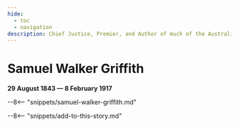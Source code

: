 ```yaml
---
hide:
  - toc
  - navigation
description: Chief Justice, Premier, and Author of much of the Australian Constitution
---
```


# Samuel Walker Griffith

**29 August 1843 — 8 February 1917**

--8<-- "snippets/samuel-walker-griffith.md"

--8<-- "snippets/add-to-this-story.md"